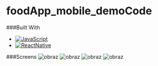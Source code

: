 # foodApp_mobile_demoCode

###Built With
* [![JavaScript][JavaScript.img]][JavaScript-url]
* [![ReactNative][ReactNative.img]][ReactNative-url]

###Screens 
![obraz](https://github.com/Marcelinc/foodApp_mobile_demoCode/assets/82237491/280a4238-09ef-4a22-b3c7-9bd6c4bb743a)
![obraz](https://github.com/Marcelinc/foodApp_mobile_demoCode/assets/82237491/d680ac84-24df-443f-baf3-cc7a35785a96)
![obraz](https://github.com/Marcelinc/foodApp_mobile_demoCode/assets/82237491/7cbbfe18-369e-46ba-9e82-7d9ea9da5d46)
![obraz](https://github.com/Marcelinc/foodApp_mobile_demoCode/assets/82237491/92b00892-5189-41ff-ab44-70d720da44e6)



<!-- MARKDOWN LINKS & IMAGES -->
[JavaScript.img]: https://img.shields.io/badge/JavaScript-F7DF1E?style=for-the-badge&logo=javascript&logoColor=black
[JavaScript-url]: #
[ReactNative.img]: https://img.shields.io/badge/React_Native-20232A?style=for-the-badge&logo=react&logoColor=61DAFB
[ReactNative-url]: https://reactnative.dev/
